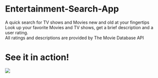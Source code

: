 # Entertainment-Search-App
A quick search for TV shows and Movies new and old at your fingertips<br>
Look up your favorite Movies and TV shows, get a brief description and a user rating.<br>
All ratings and descriptions are provided by The Movie Database API

# See it in action!
![](Entertainment_Demo.gif)
